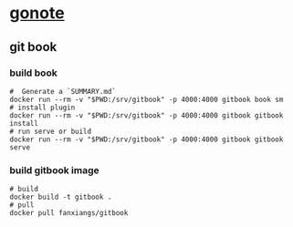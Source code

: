 <!-- ex_nonav -->
# [gonote](https://fanxiangs.github.io/gonote/)

## git book
### build book
```shell
#  Generate a `SUMMARY.md`
docker run --rm -v "$PWD:/srv/gitbook" -p 4000:4000 gitbook book sm
# install plugin
docker run --rm -v "$PWD:/srv/gitbook" -p 4000:4000 gitbook gitbook install
# run serve or build
docker run --rm -v "$PWD:/srv/gitbook" -p 4000:4000 gitbook gitbook serve
```
### build gitbook image
```shell
# build
docker build -t gitbook .
# pull
docker pull fanxiangs/gitbook
```

